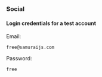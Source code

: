 ### Social

#### Login credentials for a test account

Email:

```
free@samuraijs.com
```

Password:

```
free
```
